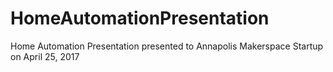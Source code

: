 # HomeAutomationPresentation
Home Automation Presentation presented to Annapolis Makerspace Startup on April 25, 2017
